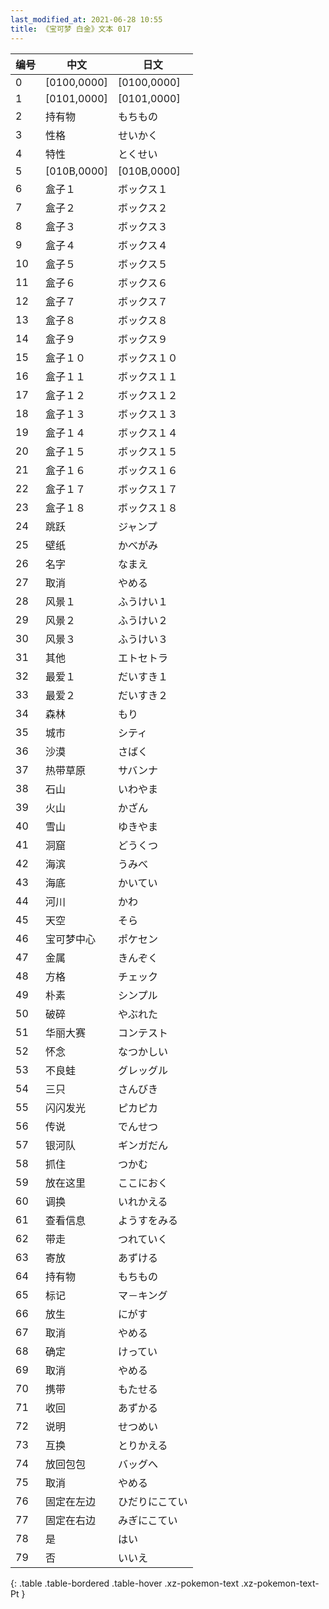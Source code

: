 ```yaml
---
last_modified_at: 2021-06-28 10:55
title: 《宝可梦 白金》文本 017
---
```

| 编号 | 中文 | 日文 |
| ---- | ---- | ---- |
| 0 | [0100,0000] | [0100,0000] |
| 1 | [0101,0000] | [0101,0000] |
| 2 | 持有物 | もちもの |
| 3 | 性格 | せいかく |
| 4 | 特性 | とくせい |
| 5 | [010B,0000] | [010B,0000] |
| 6 | 盒子１ | ボックス１ |
| 7 | 盒子２ | ボックス２ |
| 8 | 盒子３ | ボックス３ |
| 9 | 盒子４ | ボックス４ |
| 10 | 盒子５ | ボックス５ |
| 11 | 盒子６ | ボックス６ |
| 12 | 盒子７ | ボックス７ |
| 13 | 盒子８ | ボックス８ |
| 14 | 盒子９ | ボックス９ |
| 15 | 盒子１０ | ボックス１０ |
| 16 | 盒子１１ | ボックス１１ |
| 17 | 盒子１２ | ボックス１２ |
| 18 | 盒子１３ | ボックス１３ |
| 19 | 盒子１４ | ボックス１４ |
| 20 | 盒子１５ | ボックス１５ |
| 21 | 盒子１６ | ボックス１６ |
| 22 | 盒子１７ | ボックス１７ |
| 23 | 盒子１８ | ボックス１８ |
| 24 | 跳跃 | ジャンプ |
| 25 | 壁纸 | かべがみ |
| 26 | 名字 | なまえ |
| 27 | 取消 | やめる |
| 28 | 风景１ | ふうけい１ |
| 29 | 风景２ | ふうけい２ |
| 30 | 风景３ | ふうけい３ |
| 31 | 其他 | エトセトラ |
| 32 | 最爱１ | だいすき１ |
| 33 | 最爱２ | だいすき２ |
| 34 | 森林 | もり |
| 35 | 城市 | シティ |
| 36 | 沙漠 | さばく |
| 37 | 热带草原 | サバンナ |
| 38 | 石山 | いわやま |
| 39 | 火山 | かざん |
| 40 | 雪山 | ゆきやま |
| 41 | 洞窟 | どうくつ |
| 42 | 海滨 | うみべ |
| 43 | 海底 | かいてい |
| 44 | 河川 | かわ |
| 45 | 天空 | そら |
| 46 | 宝可梦中心 | ポケセン |
| 47 | 金属 | きんぞく |
| 48 | 方格 | チェック |
| 49 | 朴素 | シンプル |
| 50 | 破碎 | やぶれた |
| 51 | 华丽大赛 | コンテスト |
| 52 | 怀念 | なつかしい |
| 53 | 不良蛙 | グレッグル |
| 54 | 三只 | さんびき |
| 55 | 闪闪发光 | ピカピカ |
| 56 | 传说 | でんせつ |
| 57 | 银河队 | ギンガだん |
| 58 | 抓住 | つかむ |
| 59 | 放在这里 | ここにおく |
| 60 | 调换 | いれかえる |
| 61 | 查看信息 | ようすをみる |
| 62 | 带走 | つれていく |
| 63 | 寄放 | あずける |
| 64 | 持有物 | もちもの |
| 65 | 标记 | マ－キング |
| 66 | 放生 | にがす |
| 67 | 取消 | やめる |
| 68 | 确定 | けってい |
| 69 | 取消 | やめる |
| 70 | 携带 | もたせる |
| 71 | 收回 | あずかる |
| 72 | 说明 | せつめい |
| 73 | 互换 | とりかえる |
| 74 | 放回包包 | バッグへ |
| 75 | 取消 | やめる |
| 76 | 固定在左边 | ひだりにこてい |
| 77 | 固定在右边 | みぎにこてい |
| 78 | 是 | はい |
| 79 | 否 | いいえ |
{: .table .table-bordered .table-hover .xz-pokemon-text .xz-pokemon-text-Pt }
